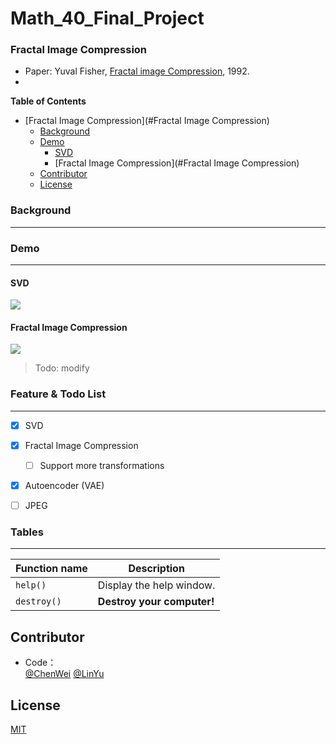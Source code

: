 # Math_40_Final_Project


### Fractal Image Compression
- Paper: Yuval Fisher, [Fractal image Compression](https://moodle2.brandeis.edu/pluginfile.php/2743626/mod_folder/content/0/1992_Fisher.pdf?attredirects=0), 1992.
- 

**Table of Contents**
- [Fractal Image Compression](#Fractal Image Compression)
  - [Background](#Background)
  - [Demo](#Demo)
    - [SVD](#SVD)
	- [Fractal Image Compression](#Fractal Image Compression)
  - [Contributor](#Contributor)
  - [License](#License)

### Background
------


### Demo
-------
#### SVD
![](https://pandao.github.io/editor.md/images/logos/editormd-logo-180x180.png)
#### Fractal Image Compression

![](https://pandao.github.io/editor.md/images/logos/editormd-logo-180x180.png)


> Todo: modify

### Feature & Todo List
----
- [x] SVD
- [x] Fractal Image Compression
    - [ ] Support more transformations
- [x] Autoencoder (VAE)
- [ ] JPEG
                

                    
### Tables
----

| Function name | Description                    |
| ------------- | ------------------------------ |
| `help()`      | Display the help window.       |
| `destroy()`   | **Destroy your computer!**     |



## Contributor

- Code：   
[@ChenWei](https://github.com/MRSA-J)
[@LinYu](https://github.com/linyu26)


## License

[MIT](LICENSE)


